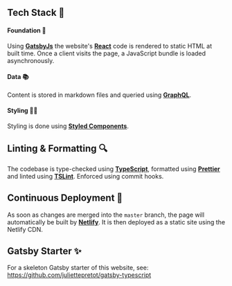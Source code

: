 ## Tech Stack 🥞

#### Foundation 🏡

Using **[GatsbyJs](https://github.com/gatsbyjs/gatsby)** the website's **[React](https://github.com/facebook/react)** code is rendered to static HTML at built time. Once a client visits the page, a JavaScript bundle is loaded asynchronously.

#### Data 📚

Content is stored in markdown files and queried using [**GraphQL**](https://graphql.org/).

#### Styling 👩‍🎨

Styling is done using [**Styled Components**](https://www.styled-components.com).

## Linting & Formatting 🔍

The codebase is type-checked using **[TypeScript](https://www.typescriptlang.org/)**, formatted using **[Prettier](https://github.com/prettier/prettier)** and linted using **[TSLint](https://palantir.github.io/tslint/)**. Enforced using commit hooks.

## Continuous Deployment 🚀

As soon as changes are merged into the `master` branch, the page will automatically be built by **[Netlify](https://netlify.com)**. It is then deployed as a static site using the Netlify CDN.

## Gatsby Starter ✨

For a skeleton Gatsby starter of this website, see: https://github.com/juliettepretot/gatsby-typescript
